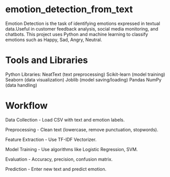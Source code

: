 # emotion_detection_from_text

Emotion Detection is the task of identifying emotions expressed in textual data.Useful in customer feedback analysis, social media monitoring, and chatbots.
This project uses Python and machine learning to classify emotions such as Happy, Sad, Angry, Neutral.

# Tools and Libraries

Python Libraries: NeatText (text preprocessing)
                  Scikit-learn (model training)
                  Seaborn (data visualization)
                  Joblib (model saving/loading)
                  Pandas
                  NumPy (data handling)
  
# Workflow

Data Collection - Load CSV with text and emotion labels.

Preprocessing - Clean text (lowercase, remove punctuation, stopwords).

Feature Extraction - Use TF-IDF Vectorizer.

Model Training - Use algorithms like Logistic Regression, SVM.

Evaluation - Accuracy, precision, confusion matrix.

Prediction - Enter new text and predict emotion.



